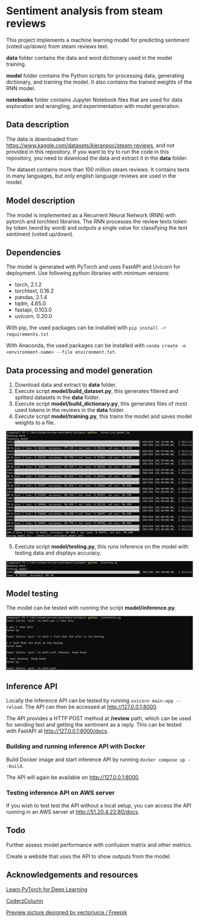 # Sentiment analysis from steam reviews

This project implements a machine learning model for predicting sentiment (voted up/down) from steam reviews text.

**data** folder contains the data and word dictionary used in the model training.

**model** folder contains the Python scripts for processing data, generating dictionary, and training the model. It also contains the trained weights of the RNN model.

**notebooks** folder contains Jupyter Notebook files that are used for data exploration and wrangling, and experimentation with model generation.

## Data description

The data is downloaded from https://www.kaggle.com/datasets/kieranpoc/steam-reviews, and not provided in this repository. If you want to try to run the code in this repository, you need to download the data and extract it in the **data** folder.

The dataset contains more than 100 million steam reviews. It contains texts in many languages, but only english language reviews are used in the model.

## Model description

The model is implemented as a Recurrent Neural Network (RNN) with pytorch and torchtext libraries. The RNN processes the review texts token by token (word by word) and outputs a single value for classifying the text sentiment (voted up/down).

## Dependencies

The model is generated with PyTorch and uses FastAPI and Uvicorn for deployment. Use following python libraries with minimum versions:

- torch, 2.1.2
- torchtext, 0.16.2
- pandas, 2.1.4
- tqdm, 4.65.0
- fastapi, 0.103.0
- uvicorn, 0.20.0

With pip, the used packages can be installed with ```pip install -r requirements.txt```

With Anaconda, the used packages can be installed with ```conda create -n <environment-name> --file environment.txt```.

## Data processing and model generation

1. Download data and extract to **data** folder.
2. Execute script **model/build_dataset.py**, this generates filtered and splitted datasets in the **data** folder.
3. Execute script **model/build_dictionary.py**, this generates files of most used tokens in the reviews in the **data** folder.
4. Execute script **model/training.py**, this trains the model and saves model weights to a file.

![image](assets/training.png)

5. Execute script **model/testing.py**, this runs inference on the model with testing data and displays accuracy.

![image](assets/testing.png)

## Model testing

The model can be tested with running the script **model/inference.py**.

![image](assets/inference.png)

## Inference API

Locally the inference API can be tested by running ```uvicorn main:app --reload```. The API can then be accessed at http://127.0.0.1:8000.

The API provides a HTTP POST method at **/review** path, which can be used for sending text and getting the sentiment as a reply. This can be tested with FastAPI at http://127.0.0.1:8000/docs.

### Building and running inference API with Docker

Build Docker image and start inference API by running `docker compose up --build`.

The API will again be available on http://127.0.0.1:8000.

### Testing inference API on AWS server

If you wish to test test the API without a local setup, you can access the API running in an AWS server at http://51.20.4.22:80/docs.

## Todo

Further assess model performance with confusion matrix and other metrics.

Create a website that uses the API to show outputs from the model.

## Acknowledgements and resources

<a href="https://www.learnpytorch.io">Learn PyTorch for Deep Learning</a>

<a href="https://coderzcolumn.com">CoderzColumn</a>

<a href="http://www.freepik.com">Preview picture designed by vectorjuice / Freepik</a>
